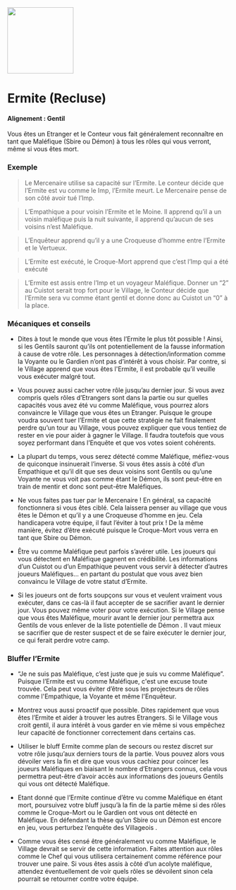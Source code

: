<img src="https://github.com/brain-academy/wiki/blob/master/blood-on-the-clocktower/img/recluse.png?raw=true" height="150"> 

# Ermite (Recluse)

#### Alignement : Gentil

Vous êtes un Etranger et le Conteur vous fait généralement reconnaître en tant que Maléfique (Sbire ou Démon) à tous les rôles qui vous verront, même si vous êtes mort.


### Exemple
> Le Mercenaire utilise sa capacité sur l’Ermite. Le conteur décide que l’Ermite est vu comme le Imp, l’Ermite meurt. Le Mercenaire pense de son côté avoir tué l’Imp.

> L’Empathique a pour voisin l’Ermite et le Moine. Il apprend qu’il a un voisin maléfique puis la nuit suivante, il apprend qu’aucun de ses voisins n’est Maléfique.

> L’Enquêteur apprend qu’il y a une Croqueuse d’homme entre l’Ermite et le Vertueux.

> L’Ermite est exécuté, le Croque-Mort apprend que c’est l’Imp qui a été exécuté

> L’Ermite est assis entre l’Imp et un voyageur Maléfique. Donner un “2” au Cuistot serait trop fort pour le Village, le Conteur décide que l’Ermite sera vu comme étant gentil et donne donc au Cuistot un “0” à la place.


### Mécaniques et conseils
- Dites à tout le monde que vous êtes l’Ermite le plus tôt possible ! Ainsi, si les Gentils sauront qu’ils ont potentiellement de la fausse information à cause de votre rôle. Les personnages  à détection/information comme la Voyante ou le Gardien n’ont pas d’intérêt à vous choisir. Par contre, si le Village apprend que vous êtes l'Ermite, il est probable qu’il veuille vous exécuter malgré tout.

- Vous pouvez aussi cacher votre rôle jusqu’au dernier jour. Si vous avez compris quels rôles d’Etrangers sont dans la partie ou sur quelles capacités vous avez été vu comme Maléfique, vous pourrez alors convaincre le Village que vous êtes un Etranger. Puisque le groupe voudra souvent tuer l’Ermite et que cette stratégie ne fait finalement perdre qu’un tour au Village, vous pouvez expliquer que vous tentiez de rester en vie pour aider à gagner le Village. Il faudra toutefois que vous soyez performant dans l’Enquête et que vos votes soient cohérents.

- La plupart du temps, vous serez détecté comme Maléfique, méfiez-vous de quiconque insinuerait l’inverse. Si vous êtes assis à côté d’un Empathique et qu’il dit que ses deux voisins sont Gentils ou qu’une Voyante ne vous voit pas comme étant le Démon, ils sont peut-être en train de mentir et donc sont peut-être Maléfiques.

- Ne vous faites pas tuer par le Mercenaire ! En général, sa capacité fonctionnera si vous êtes ciblé. Cela laissera penser au village que vous êtes le Démon et qu’il y a une Croqueuse d’homme en jeu. Cela handicapera votre équipe, il faut l’éviter à tout prix ! De la même manière, évitez d’être exécuté puisque le Croque-Mort vous verra en tant que Sbire ou Démon.

- Être vu comme Maléfique peut parfois s’avérer utile. Les joueurs qui vous détectent en Maléfique gagnent en crédibilité. Les informations d’un Cuistot ou d’un Empathique peuvent vous servir à détecter d’autres joueurs Maléfiques… en partant du postulat que vous avez bien convaincu le Village de votre statut d’Ermite. 

- Si les joueurs ont de forts soupçons sur vous et veulent vraiment vous exécuter, dans ce cas-là il faut accepter de se sacrifier avant le dernier jour. Vous pouvez même voter pour votre exécution. Si le Village pense que vous êtes Maléfique, mourir avant le dernier jour permettra aux Gentils de vous enlever de la liste potentielle de Démon . Il vaut mieux se sacrifier que de rester suspect et de se faire exécuter le dernier jour, ce qui ferait perdre votre camp.


### Bluffer l’Ermite
- “Je ne suis pas Maléfique, c’est juste que je suis vu comme Maléfique”. Puisque l’Ermite est vu comme Maléfique, c'est une excuse toute trouvée. Cela peut vous éviter d’être sous les projecteurs de rôles comme l'Empathique, la Voyante et même l'Enquêteur.

- Montrez vous aussi proactif que possible. Dites rapidement que vous êtes l’Ermite et aider à trouver les autres Etrangers. Si le Village vous croit gentil, il aura intérêt à vous garder en vie même si vous empêchez leur capacité de fonctionner correctement dans certains cas.

- Utiliser le bluff Ermite comme plan de secours ou restez discret sur votre rôle jusqu’aux derniers tours de la partie. Vous pouvez alors vous dévoiler vers la fin et dire que vous vous cachiez pour coincer les joueurs Maléfiques en biaisant le nombre d’Etrangers connus, cela vous permettra peut-être d’avoir accès aux informations des joueurs Gentils qui vous ont détecté Maléfique.

- Etant donné que l’Ermite continue d’être vu comme Maléfique en étant mort, poursuivez votre bluff jusqu’à la fin de la partie même si des rôles comme le Croque-Mort ou le Gardien ont vous ont détecté en Maléfique. En défendant la thèse qu’un Sbire ou un Démon est encore en jeu, vous perturbez l’enquête des Villageois .

- Comme vous êtes censé être généralement vu comme Maléfique, le Village devrait se servir de cette information. Faites attention aux rôles comme le Chef qui vous utilisera certainement comme référence pour trouver une paire. Si vous êtes assis à côté d’un acolyte maléfique, attendez éventuellement de voir quels rôles se dévoilent sinon cela pourrait se retourner contre votre équipe.
